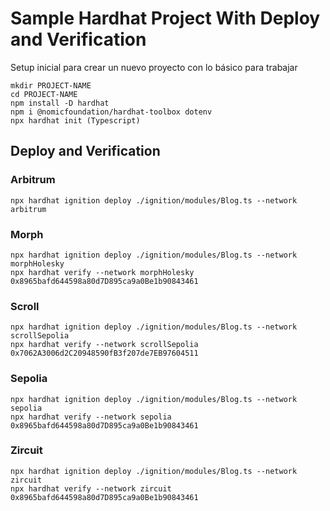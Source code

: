 # Sample Hardhat Project With Deploy and Verification
Setup inicial para crear un nuevo proyecto con lo básico para trabajar

```shell
mkdir PROJECT-NAME
cd PROJECT-NAME
npm install -D hardhat
npm i @nomicfoundation/hardhat-toolbox dotenv
npx hardhat init (Typescript)
```
## Deploy and Verification
### Arbitrum

```shell
npx hardhat ignition deploy ./ignition/modules/Blog.ts --network arbitrum
```

### Morph

```shell
npx hardhat ignition deploy ./ignition/modules/Blog.ts --network morphHolesky
npx hardhat verify --network morphHolesky 0x8965bafd644598a80d7D895ca9a0Be1b90843461
```

### Scroll

```shell
npx hardhat ignition deploy ./ignition/modules/Blog.ts --network scrollSepolia
npx hardhat verify --network scrollSepolia 0x7062A3006d2C20948590fB3f207de7EB97604511
```

### Sepolia

```shell
npx hardhat ignition deploy ./ignition/modules/Blog.ts --network sepolia
npx hardhat verify --network sepolia 0x8965bafd644598a80d7D895ca9a0Be1b90843461
```

### Zircuit

```shell
npx hardhat ignition deploy ./ignition/modules/Blog.ts --network zircuit
npx hardhat verify --network zircuit 0x8965bafd644598a80d7D895ca9a0Be1b90843461
```
